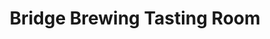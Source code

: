 ---
title: "Bridge Brewing Tasting Room"
url: /north-vancouver/bridge-brewing-tasting-room/
shop: alcohol
---
